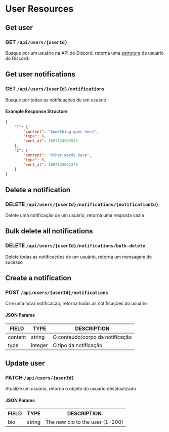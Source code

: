 # User Resources

## Get user

### GET `/api/users/{userId}`

Busque por um usuário na API do Discord, retorna uma [estrutura](https://discord.com/developers/docs/resources/user#user-object) de usuário do Discord.

## Get user notifications

### GET `/api/users/{userId}/notifications`

Busque por todas as notificações de um usuário

#### Example Response Structure

```json
{
    "1": {
        "content": "Something goes here",
        "type": 0,
        "sent_at": 1697124907633
    },
    "2": {
        "content": "Other words here",
        "type": 0,
        "sent_at": 1697125062370
    }
}
```

## Delete a notification

### DELETE `/api/users/{userId}/notifications/{notificationId}`

Delete uma notificação de um usuário, retorna uma resposta vazia

## Bulk delete all notifications

### DELETE `/api/users/{userId}/notifications/bulk-delete`

Delete todas as notificações de um usuário, retorna um mensagem de sucesso

## Create a notification

### POST `/api/users/{userId}/notifications`

Crie uma nova notificação, retorna todas as notificações do usuário

#### JSON Params

| FIELD   | TYPE    | DESCRIPTION                     |
| ------- | ------- | ------------------------------- |
| content | string  | O conteúdo/corpo da notificação |
| type    | integer | O tipo da notificação           |

## Update user

### PATCH `/api/users/{userId}`

Atualize um usuário, retorna o objeto do usuário desatualizado

#### JSON Params

| FIELD | TYPE   | DESCRIPTION                     |
| ----- | ------ | ------------------------------- |
| bio   | string | The new bio to the user (1-200) |
